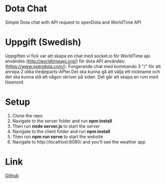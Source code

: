 # Dota Chat
Simple Dota chat with API request to openDota and WorldTime API

# Uppgift (Swedish)
Uppgiften vi fick var att skapa en chat med socket.io för WorldTime api användes (http://worldtimeapi.org/) för dota API användes: (https://www.opendota.com/). Fungerande chat med kommando 3 "/" för att anropa 2 olika tredjeparts-APIer.Det ska kunna gå att välja ett nickname och det ska kunna stå att någon skriver på sidan. Det går att skapa en rum med lösenord.

# Setup
1. Clone the repo
2. Navigate to the server folder and run **npm install**
3. Then run **node server.js** to start the server
4. Navigate to the client folder and run **npm install**
5. Then run **npm run serve** to start the website
6. Navigate to http://localhost:8080/ and you'll see the weather app

# Link
[Github](https://github.com/Larsnihlmark/dota-chat-socket.io/)
